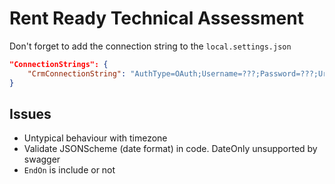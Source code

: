 # Rent Ready Technical Assessment

Don't forget to add the connection string to the `local.settings.json`

```json
"ConnectionStrings": {
    "CrmConnectionString": "AuthType=OAuth;Username=???;Password=???;Url=https://*.dynamics.com/;"
}
```

## Issues
* Untypical behaviour with timezone
* Validate JSONScheme (date format) in code. DateOnly unsupported by swagger
* `EndOn` is include or not